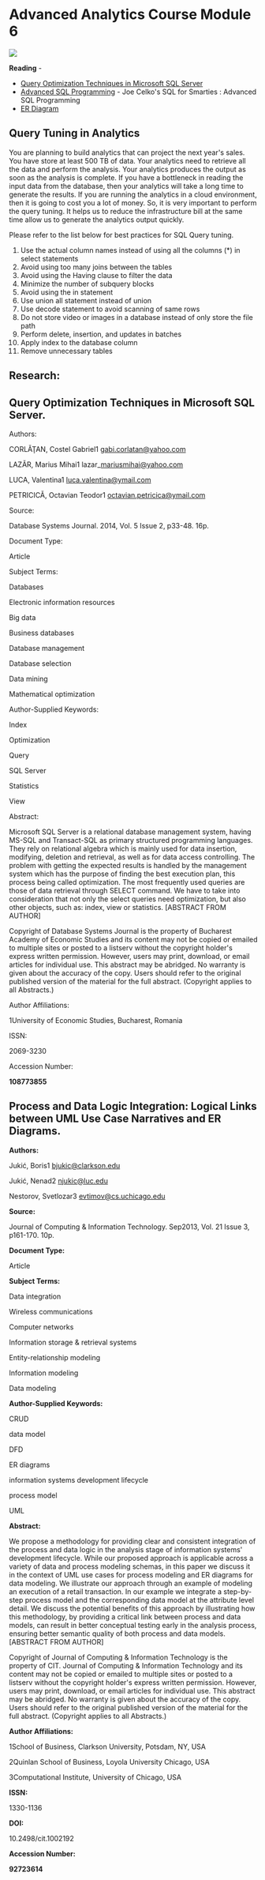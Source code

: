 # Advanced Analytics Course Module 6

![](RackMultipart20201204-4-iic2y4_html_237499165a11f2b9.gif)

**Reading** -

- [Query Optimization Techniques in Microsoft SQL Server](http://search.ebscohost.com/login.aspx?authtype=ip,shib&amp;custid=s9076023&amp;groupid=main&amp;direct=true&amp;db=iih&amp;AN=108773855&amp;site=ehost-live&amp;scope=site)
- [Advanced SQL Programming](http://search.ebscohost.com/login.aspx?authtype=ip,shib&amp;custid=s9076023&amp;groupid=main&amp;direct=true&amp;db=nlebk&amp;AN=345002&amp;site=ehost-live&amp;scope=site) - Joe Celko&#39;s SQL for Smarties : Advanced SQL Programming
- [ER Diagram](http://search.ebscohost.com/login.aspx?authtype=ip,shib&amp;custid=s9076023&amp;groupid=main&amp;direct=true&amp;db=iih&amp;AN=92723614&amp;site=ehost-live&amp;scope=site)

## Query Tuning in Analytics

You are planning to build analytics that can project the next year&#39;s sales. You have store at least 500 TB of data. Your analytics need to retrieve all the data and perform the analysis. Your analytics produces the output as soon as the analysis is complete. If you have a bottleneck in reading the input data from the database, then your analytics will take a long time to generate the results. If you are running the analytics in a cloud environment, then it is going to cost you a lot of money. So, it is very important to perform the query tuning. It helps us to reduce the infrastructure bill at the same time allow us to generate the analytics output quickly.

Please refer to the list below for best practices for SQL Query tuning.

1. Use the actual column names instead of using all the columns (\*) in select statements
2. Avoid using too many joins between the tables
3. Avoid using the Having clause to filter the data
4. Minimize the number of subquery blocks
5. Avoid using the in statement
6. Use union all statement instead of union
7. Use decode statement to avoid scanning of same rows
8. Do not store video or images in a database instead of only store the file path
9. Perform delete, insertion, and updates in batches
10. Apply index to the database column
11. Remove unnecessary tables

## **Research:**

##
## **Query Optimization Techniques in Microsoft SQL Server.**

Authors:

CORLĂŢAN, Costel Gabriel1 gabi.corlatan@yahoo.com

LAZĂR, Marius Mihai1 lazar\_mariusmihai@yahoo.com

LUCA, Valentina1 luca.valentina@ymail.com

PETRICICĂ, Octavian Teodor1 octavian.petricica@ymail.com

Source:

Database Systems Journal. 2014, Vol. 5 Issue 2, p33-48. 16p.

Document Type:

Article

Subject Terms:

Databases

Electronic information resources

Big data

Business databases

Database management

Database selection

Data mining

Mathematical optimization

Author-Supplied Keywords:

Index

Optimization

Query

SQL Server

Statistics

View

Abstract:

Microsoft SQL Server is a relational database management system, having MS-SQL and Transact-SQL as primary structured programming languages. They rely on relational algebra which is mainly used for data insertion, modifying, deletion and retrieval, as well as for data access controlling. The problem with getting the expected results is handled by the management system which has the purpose of finding the best execution plan, this process being called optimization. The most frequently used queries are those of data retrieval through SELECT command. We have to take into consideration that not only the select queries need optimization, but also other objects, such as: index, view or statistics. [ABSTRACT FROM AUTHOR]

Copyright of Database Systems Journal is the property of Bucharest Academy of Economic Studies and its content may not be copied or emailed to multiple sites or posted to a listserv without the copyright holder&#39;s express written permission. However, users may print, download, or email articles for individual use. This abstract may be abridged. No warranty is given about the accuracy of the copy. Users should refer to the original published version of the material for the full abstract. (Copyright applies to all Abstracts.)

Author Affiliations:

1University of Economic Studies, Bucharest, Romania

ISSN:

2069-3230

Accession Number:

**108773855**

##
## **Process and Data Logic Integration: Logical Links between UML Use Case Narratives and ER Diagrams.**

**Authors:**

Jukić, Boris1 bjukic@clarkson.edu

Jukić, Nenad2 njukic@luc.edu

Nestorov, Svetlozar3 evtimov@cs.uchicago.edu

**Source:**

Journal of Computing &amp; Information Technology. Sep2013, Vol. 21 Issue 3, p161-170. 10p.

**Document Type:**

Article

**Subject Terms:**

Data integration

Wireless communications

Computer networks

Information storage &amp; retrieval systems

Entity-relationship modeling

Information modeling

Data modeling

**Author-Supplied Keywords:**

CRUD

data model

DFD

ER diagrams

information systems development lifecycle

process model

UML

**Abstract:**

We propose a methodology for providing clear and consistent integration of the process and data logic in the analysis stage of information systems&#39; development lifecycle. While our proposed approach is applicable across a variety of data and process modeling schemas, in this paper we discuss it in the context of UML use cases for process modeling and ER diagrams for data modeling. We illustrate our approach through an example of modeling an execution of a retail transaction. In our example we integrate a step-by-step process model and the corresponding data model at the attribute level detail. We discuss the potential benefits of this approach by illustrating how this methodology, by providing a critical link between process and data models, can result in better conceptual testing early in the analysis process, ensuring better semantic quality of both process and data models. [ABSTRACT FROM AUTHOR]

Copyright of Journal of Computing &amp; Information Technology is the property of CIT. Journal of Computing &amp; Information Technology and its content may not be copied or emailed to multiple sites or posted to a listserv without the copyright holder&#39;s express written permission. However, users may print, download, or email articles for individual use. This abstract may be abridged. No warranty is given about the accuracy of the copy. Users should refer to the original published version of the material for the full abstract. (Copyright applies to all Abstracts.)

**Author Affiliations:**

1School of Business, Clarkson University, Potsdam, NY, USA

2Quinlan School of Business, Loyola University Chicago, USA

3Computational Institute, University of Chicago, USA

**ISSN:**

1330-1136

**DOI:**

10.2498/cit.1002192

**Accession Number:**

**92723614**